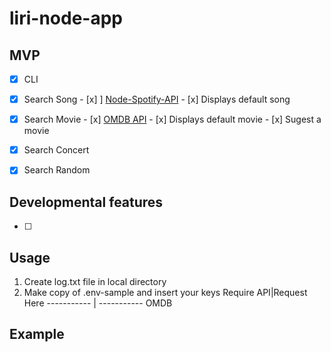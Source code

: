 # liri-node-app

## MVP
- [x] CLI
- [x] Search Song
      - [x] ] [Node-Spotify-API](https://www.npmjs.com/package/node-spotify-api)
      - [x] Displays default song 
      
- [x] Search Movie
      - [x] [OMDB API](http://www.omdbapi.com/)
      - [x] Displays default movie
      - [x] Sugest a movie
- [x] Search Concert
- [x] Search Random

## Developmental features
- [ ] 

## Usage

  1. Create log.txt file in local directory
  2. Make copy of .env-sample  and insert your keys
    Require API|Request Here
    ----------- | -----------
    OMDB

## Example
